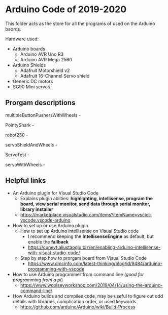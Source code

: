# Arduino Code of 2019-2020

This folder acts as the store for all the programs of used on the Arduino baords.

Hardware used:
 - Arduino boards
   - Arduino AVR Uno R3
   - Arduino AVR Mega 2560
 - Arduino Shields
   - Adafruit Motorshield v2
   - Adafruit 16-Channel Servo shield
 - Generic DC motors
 - SG90 Mini servos

## Prorgam descriptions
multipleButtonPushersWithWheels -

PointyShark -

robot230 - 

servoShieldAndWheels - 

ServoTest - 

servoWithWheels - 


## Helpful links
- An Arduino plugin for Visual Studio Code
  - Explains plugin abilties: **highlighting, intellisense, program the board, view serial monitor, send data through serial monitor, library installer**
  - https://marketplace.visualstudio.com/items?itemName=vsciot-vscode.vscode-arduino
- How to set up or use Arduino plugin
  - How to set up Arduino intellisense on Visual Studio code
    - I recommend keeping the **IntellisenseEngine** as default, but enable the **fallback** 
    - https://cuneyt.aliustaoglu.biz/en/enabling-arduino-intellisense-with-visual-studio-code/
  - Step by step how to prorgam board from Visual Studio Code
    - https://www.dmcinfo.com/latest-thinking/blog/id/9484/arduino-programming-with-vscode
- How to use Arduino programmer from command line (_good for programming from a pi_)
  - https://www.woolseyworkshop.com/2019/04/14/using-the-arduino-command-line/
- How Arduino builds and compiles code, may be useful to figure out odd details with libraries, complication order, or used keywords
  - https://github.com/arduino/Arduino/wiki/Build-Process  